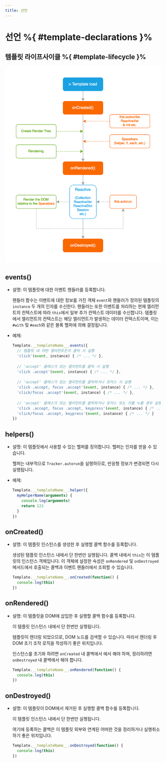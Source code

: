 ```yaml
---
title: 선언
---
```


# 선언 %{ #template-declarations }%

## 템플릿 라이프사이클 %{ #template-lifecycle }%

![blaze template life cycle.png](./images/blaze-life-cycle.png)

<!-- https://drive.google.com/file/d/19lM71AOeMGSlX1gtIb__hkSyrux_QaV9/view?usp=sharing -->


## events()

- 설명: 이 템플릿에 대한 이벤트 헨들러를 등록합니다.

  핸들러 함수는 이벤트에 대한 정보를 가진 객체 `event`와 핸들러가 정의된 템플릿의 `instance` 두 개의 인자를 수신한다.
  핸들러는 또한 이벤트를 처리하는 현재 엘리먼트의 컨텍스트에 따라 `this`에서 일부 추가 컨텍스트 데이터를 수신합니다.
  템플릿에서 엘리먼트의 컨텍스트는 해당 엘리먼트가 발생하는 데이터 컨텍스트이며,
  이는 `#with` 및 `#each`와 같은 블록 헬퍼에 의해 결정됩니다.

- 예제:
  ```js
  Template.__templateName__.events({
    // 템플릿 내 어떤 엘리먼트든지 클릭 시 실행
    'click'(event, instance) { /* ... */ },
    
    // 'accept' 클래스가 있는 엘리먼트를 클릭 시 실행
    'click .accept'(event, instance) { /* ... */ },
    
    // 'accept' 클래스가 있는 엘리먼트를 클릭하거나 포커스 시 실행
    'click .accept, focus .accept'(event, instance) { /* ... */ },
    'click/focus .accept'(event, instance) { /* ... */ },
    
    // 'accept' 클래스가 있는 엘리먼트를 클릭하거나 포커스 또는 키를 누를 경우 실행
    'click .accept, focus .accept, keypress'(event, instance) { /* ... */ },
    'click/focus .accept, keypress'(event, instance) { /* ... */ }
  })
  ```

## helpers()

- 설명: 이 템플릿에서 사용할 수 있는 헬퍼를 정의합니다.
  헬퍼는 인자를 받을 수 있습니다.

  헬퍼는 내부적으로 `Tracker.autorun`을 실행하므로,
  반응형 정보가 변경되면 다시 실행됩니다.

- 예제:
  ```js
  Template.__templateName__.helper({
    myHelperName(arguments) {
      console.log(arguments)
      return 123
    }
  })
  ```

## onCreated()

- 설명: 이 템플릿 인스턴스를 생성한 후 실행할 콜백 함수를 등록합니다.

  생성된 템플릿 인스턴스 내에서 단 한번만 실행됩니다.
  콜백 내에서 `this`는 이 템플릿의 인스턴스 객체입니다.
  이 객체에 설정한 속성은 `onRendered` 및 `onDestroyed` 메서드에서 호출되는 콜백과 이벤트 핸들러에서 조회할 수 있습니다.

  ```js
  Template.__templateName__.onCreated(function() {
    console.log(this)
  })
  ```

## onRendered()

- 설명: 이 템플릿을 DOM에 삽입한 후 실행할 콜백 함수를 등록합니다.

  이 템플릿 인스턴스 내에서 단 한번만 실행됩니다.

  템플릿이 렌더링 되었으므로, DOM 노드를 검색할 수 있습니다.
  따라서 렌더링 후 DOM 초기 조작 로직을 작성하기 좋은 위치입니다.

  인스턴스를 초기화 하려면 `onCreated` 내 콜백에서 에서 해야 하며,
  정리하려면 `onDestroyed` 내 콜백에서 해야 합니다.

  ```js
  Template.__templateName__.onRendered(function() {
    console.log(this)
  })
  ```

## onDestroyed()

- 설명: 이 템플릿이 DOM에서 제거된 후 실행할 콜백 함수를 등록합니다.

  이 템플릿 인스턴스 내에서 단 한번만 실행됩니다.

  여기에 등록하는 콜백은 이 템플릿 외부와 연계된 어떠한 것을 정리하거나 실행취소하기 좋은 위치입니다.

  ```js
  Template.__templateName__.onDestroyed(function() {
    console.log(this)
  })
  ```
